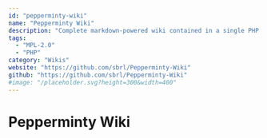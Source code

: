 ```yaml
---
id: "pepperminty-wiki"
name: "Pepperminty Wiki"
description: "Complete markdown-powered wiki contained in a single PHP file."
tags:
  - "MPL-2.0"
  - "PHP"
category: "Wikis"
website: "https://github.com/sbrl/Pepperminty-Wiki"
github: "https://github.com/sbrl/Pepperminty-Wiki"
#image: "/placeholder.svg?height=300&width=400"
---
```


# Pepperminty Wiki
